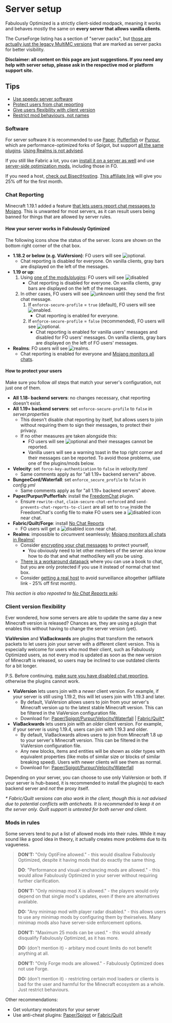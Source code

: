 # Server setup

Fabulously Optimized is a strictly client-sided modpack, meaning it works and behaves mostly the same on **every server that allows vanilla clients**. 

The CurseForge listing has a section of "server packs", but [those are actually just the legacy MultiMC versions](vanilla-launcher-faq.md#what-is-the-multimc-zip) that are marked as server packs for better visibility.

**Disclaimer: all content on this page are just suggestions. If you need any help with server setup, please ask in the respective mod or platform support site.**

## Tips

* [Use speedy server software](#software)
* [Protect users from chat reporting](#chat-reporting)
* [Give users flexibility with client version](#client-version-flexibility)
* [Restrict mod behaviours, not names](#mods-in-rules)

### Software

For server software it is recommended to use [Paper](https://papermc.io), [Pufferfish](https://github.com/pufferfish-gg/Pufferfish) or [Purpur](https://github.com/PurpurMC/Purpur/), which are performance-optimized forks of Spigot, but support [all the same plugins](https://www.spigotmc.org/resources/categories/spigot.4/). [Using Realms is not advised](chat-reporting-faq.md#does-mojang-monitor-my-chats).

If you still like Fabric a lot, you can [install it on a server as well](https://fabricmc.net/use/?page=server) and use [server-side optimization mods](https://modrinth.com/mods?f=categories%3A%27optimization%27&g=categories%3A%27fabric%27&e=server), including those in FO.

If you need a host, [check out BisectHosting](https://www.bisecthosting.com/clients/aff.php?aff=2604). [This affiliate link](https://www.bisecthosting.com/clients/aff.php?aff=2604) will give you 25% off for the first month.

### Chat Reporting

Minecraft 1.19.1 added a feature [that lets users report chat messages to Mojang](chat-reporting-faq.md). This is unwanted for most servers, as it can result users being banned for things that are allowed by server rules.

#### How your server works in Fabulously Optimized

The following icons show the status of the server. Icons are shown on the bottom right corner of the chat box.

* **1.18.2 or below (e.g. ViaVersion)**: FO users will see ![optional](https://i.ibb.co/hstcjW7/neutral.png).
    * Chat reporting is disabled for everyone. On vanilla clients, gray bars are displayed on the left of the messages.
* **1.19 or up**:
    1. Using [one of the mods/plugins](#how-to-protect-your-users): FO users will see ![disabled](https://i.ibb.co/QDFzXCT/secure.png)
        * Chat reporting is disabled for everyone. On vanilla clients, gray bars are displayed on the left of the messages.
    2. In other cases, FO users will see ![unknown](https://i.ibb.co/Yb1n6fW/unknown.png) until they send the first chat message.
        1. If `enforce-secure-profile` = `true` (default), FO users will see ![enabled](https://i.ibb.co/2YgMHpR/insecure.png).
            * Chat reporting is enabled for everyone.
        2. If `enforce-secure-profile` = `false` (recommended), FO users will see ![optional](https://i.ibb.co/hstcjW7/neutral.png).
            * Chat reporting is enabled for vanilla users' messages and disabled for FO users' messages. On vanilla clients, gray bars are displayed on the left of FO users' messages.
* **Realms**: FO users will see ![realms](https://i.ibb.co/gTxw84X/realms.png).
    * Chat reporting is enabled for everyone and [Mojang monitors all chats](chat-reporting-faq.md#does-mojang-monitor-my-chats).

#### How to protect your users

Make sure you follow _all_ steps that match your server's configuration, not just one of them.

- **All 1.18- backend servers**: no changes necessary, chat reporting doesn't exist.
- **All 1.19+ backend servers**: set `enforce-secure-profile` to `false` in _server.properties_
  - This doesn't disable chat reporting by itself, but allows users to join without requiring them to sign their messages, to protect their privacy.
  - If no other measures are taken alongside this:
      - FO users will see ![optional](https://i.ibb.co/hstcjW7/neutral.png) and their messages cannot be reported.
      - Vanilla users will see a warning toast in the top right corner and their messages can be reported. To avoid those problems, use one of the plugins/mods below.
- **Velocity**: set `force-key-authentication` to `false` in _velocity.toml_
  - Same comments apply as for "all 1.19+ backend servers" above.
- **BungeeCord/Waterfall**: set `enforce_secure_profile` to `false` in _config.yml_
  - Same comments apply as for "all 1.19+ backend servers" above.
- **Paper/Purpur/Pufferfish**: install the [FreedomChat](https://modrinth.com/mod/freedomchat) plugin.
   - Ensure `rewrite-chat`, `claim-secure-chat-enforced` and `send-prevents-chat-reports-to-client` are all set to `true` inside the FreedomChat's config file to make FO users see a ![disabled](https://i.ibb.co/QDFzXCT/secure.png) icon near chat.
- **Fabric/Quilt/Forge**: install [No Chat Reports](https://www.curseforge.com/minecraft/mc-mods/no-chat-reports)
   - FO users will get a ![disabled](https://i.ibb.co/QDFzXCT/secure.png) icon near chat.
- **Realms**: impossible to circumvent seamlessly; [Mojang monitors all chats in Realms!](chat-reporting-faq.md#does-mojang-monitor-my-chats)
  - Consider [encrypting your chat messages](chat-reporting-faq.md#can-i-encrypt-my-chat-messages) to protect yourself, 
    - You obviously need to let other members of the server also know how to do that and what method/key will you be using. 
  - [There is a workaround datapack](https://www.planetminecraft.com/data-pack/no-more-chat-reports-datapack/) where you can use a book to chat, but you are only protected if you use it instead of normal chat text box.
  - Consider [getting a real host](https://www.bisecthosting.com/clients/aff.php?aff=2604) to avoid surveillance altogether (affiliate link - 25% off first month).

_This section is also reposted to [No Chat Reports wiki](https://github.com/Aizistral-Studios/No-Chat-Reports/wiki/Protecting-server-players)._

### Client version flexibility

Ever wondered, how some servers are able to update the same day a new Minecraft version is released? Chances are, they are using a plugin that enables this without having to change the server version (yet).

**ViaVersion** and **ViaBackwards** are plugins that transform the network packets to let users join your server with a different client version. This is especially welcome for users who mod their client, such as Fabulously Optimized users, as not every mod is updated as soon as the new version of Minecraft is released, so users may be inclined to use outdated clients for a bit longer. 

P.S. Before continuing, [make sure you have disabled chat reporting](#chat-reporting), otherwise the plugins cannot work.

* **ViaVersion** lets users join with a _newer_ client version. For example, if your server is still using 1.19.2, this will let users join with 1.19.3 and later.
   * By default, ViaVersion allows users to join from your server's Minecraft version up to the latest stable Minecraft version. This can be filtered in the ViaVersion configuration file.
   * Download for: [Paper/Spigot/Purpur/Velocity/Waterfall](https://hangar.papermc.io/ViaVersion/ViaVersion) | [Fabric/Quilt*](https://modrinth.com/mod/viafabric) 
* **ViaBackwards** lets users join with an _older_ client version. For example, if your server is using 1.19.4, users can join with 1.19.3 and older.
  * By default, ViaBackwards allows users to join from Minecraft 1.8 up to your server's Minecraft version. This can be filtered in the ViaVersion configuration file.
  * Any new blocks, items and entities will be shown as older types with equivalent properties (like mobs of similar size or blocks of similar breaking speed). Users with newer clients will see them as normal.
  * Download for: [Paper/Spigot/Purpur/Velocity/Waterfall](https://hangar.papermc.io/ViaVersion/ViaBackwards)

Depending on your server, you can choose to use only ViaVersion or both. If your server is hub-based, it is recommended to install the plugin(s) to each backend server and _not_ the proxy itself.

_* Fabric/Quilt versions can also work in the client, though this is not advised due to potential conflicts with anticheats. It is recommended to keep it on the server only. Quilt support is untested for both server and client._

### Mods in rules

Some servers tend to put a list of allowed mods into their rules. While it may sound like a good idea in theory, it actually creates more problems due to its vagueness. 

> **DON'T:** "Only OptiFine allowed." - this would disallow Fabulously Optimized, despite it having mods that do exactly the same thing.
>
> **DO**: "Performance and visual-enchancing mods are allowed." - this would allow Fabulously Optimized in your server without requiring further clarification.

> **DON'T:** "Only minimap mod X is allowed." - the players would only depend on that single mod's updates, even if there are alternatives available.
>
> **DO:** "Any minimap mod with player radar disabled." - this allows users to use any minimap mods by configuring them by theirselves. Many minimap mods also have server-side enforcement options.

> **DON'T:** "Maximum 25 mods can be used." - this would already disqualify Fabulously Optimized, as it has more.
>
> **DO:** (don't mention it) - arbitary mod count limits do not benefit anything at all.

> **DON'T:** "Only Forge mods are allowed." - Fabulously Optimized does not use Forge.
>
> **DO:** (don't mention it) - restricting certain mod loaders or clients is bad for the user and harmful for the Minecraft ecosystem as a whole. Just restrict behaviours.

Other recommendations:

* Get voluntary moderators for your server
* Use anti-cheat plugins: [Paper/Spigot](https://www.spigotmc.org/wiki/anti-cheat-list-bukkit-and-spigot-1-19-x/) or [Fabric/Quilt](https://serverside.infra.link/#:~:text=Anticheat/Anti%20X%2Dray)
